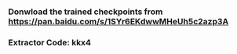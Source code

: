 ### Donwload the trained checkpoints from https://pan.baidu.com/s/1SYr6EKdwwMHeUh5c2azp3A
### Extractor Code: kkx4

